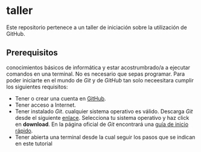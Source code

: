 # taller
Este repositorio pertenece a un taller de iniciación sobre la utilización de GitHub.

## Prerequisitos
conocimientos básicos de informática y estar acostrumbrado/a a ejecutar comandos en una terminal. No es necesario que sepas programar. Para poder iniciarte en el mundo de *Git* y de *GitHub* tan solo neceesitara cumplir los siguientes requisitos:

* Tener o crear una cuenta en [GitHub](https://github.com/join).
* Tener acceso a Internet.
* Tener instalado *Git*. cualquier sistema operativo es válido. Descarga *Git* desde el siguiente [enlace](https:git-scm.com/downloads). Selecciona tu sistema operativo y haz click en **download**. En la página oficial de *Git* encontrará una [guía de inicio rápido](https://fit-scm.com/docs).
* Tener abierta una terminal desde la cual seguir los pasos que se indican en este tutorial
 
